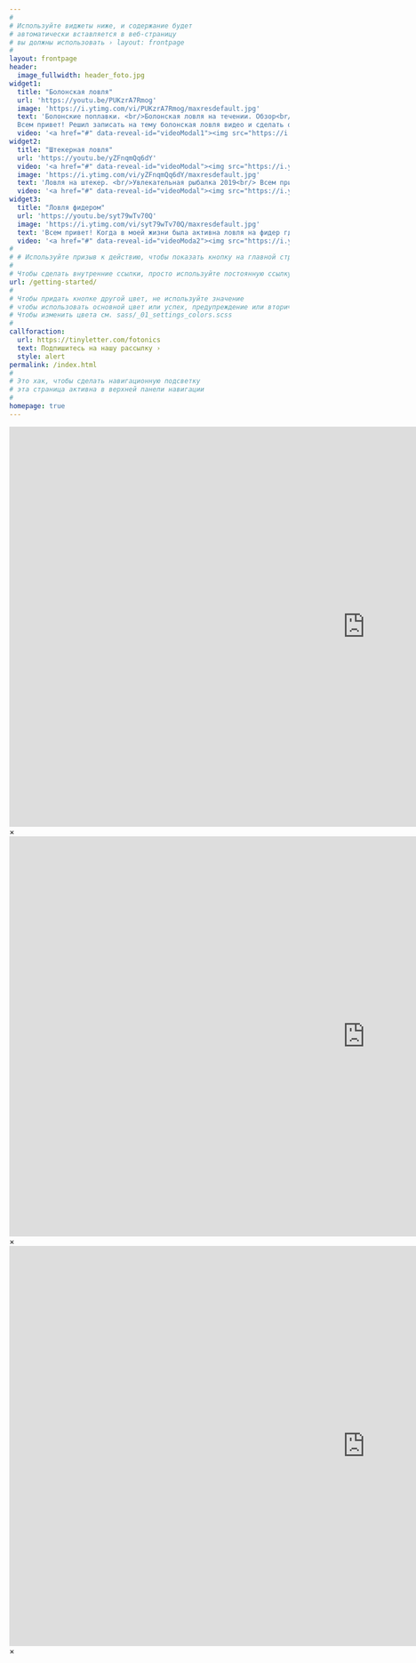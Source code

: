 ```yaml
---
#
# Используйте виджеты ниже, и содержание будет
# автоматически вставляется в веб-страницу
# вы должны использовать › layout: frontpage
#
layout: frontpage
header:
  image_fullwidth: header_foto.jpg
widget1:
  title: "Болонская ловля"
  url: 'https://youtu.be/PUKzrA7Rmog'
  image: 'https://i.ytimg.com/vi/PUKzrA7Rmog/maxresdefault.jpg'
  text: 'Болонские поплавки. <br/>Болонская ловля на течении. Обзор<br/>
  Всем привет! Решил записать на тему болонская ловля видео и сделать обзор про болонские поплавки, какие есть в моем арсенале...'
  video: '<a href="#" data-reveal-id="videoModal1"><img src="https://i.ytimg.com/vi/PUKzrA7Rmog/maxresdefault.jpg" width="302" height="182" alt="Болонская ловля"/></a>'
widget2:
  title: "Штекерная ловля"
  url: 'https://youtu.be/yZFnqmQq6dY'
  video: '<a href="#" data-reveal-id="videoModal"><img src="https://i.ytimg.com/vi/yZFnqmQq6dY/maxresdefault.jpg" width="302" height="182" alt="Ловля на штекер"/></a>'
  image: 'https://i.ytimg.com/vi/yZFnqmQq6dY/maxresdefault.jpg'
  text: 'Ловля на штекер. <br/>Увлекательная рыбалка 2019<br/> Всем привет! В этот раз штекерная ловля, расскажу и покажу мои оснастки. ловля на штекер увлекательная рыбалка...'
  video: '<a href="#" data-reveal-id="videoModal"><img src="https://i.ytimg.com/vi/yZFnqmQq6dY/maxresdefault.jpg" width="302" height="182" alt="Ловля на штекер"/></a>'
widget3:
  title: "Ловля фидером"
  url: 'https://youtu.be/syt79wTv70Q'
  image: 'https://i.ytimg.com/vi/syt79wTv70Q/maxresdefault.jpg'
  text: 'Всем привет! Когда в моей жизни была активна ловля на фидер где-то 2009-2013 гг. Были рыбалки, когда шел крупный лещ на фидер, также  фидер на реке, иногда снимал ...'
  video: '<a href="#" data-reveal-id="videoModa2"><img src="https://i.ytimg.com/vi/syt79wTv70Q/maxresdefault.jpg" width="302" height="182" alt="Ловля на штекер"/></a>'
#
# # Используйте призыв к действию, чтобы показать кнопку на главной странице
#
# Чтобы сделать внутренние ссылки, просто используйте постоянную ссылку, как это
url: /getting-started/
#
# Чтобы придать кнопке другой цвет, не используйте значение
# чтобы использовать основной цвет или успех, предупреждение или вторичный.
# Чтобы изменить цвета см. sass/_01_settings_colors.scss
#
callforaction:
  url: https://tinyletter.com/fotonics
  text: Подпишитесь на нашу рассылку ›
  style: alert
permalink: /index.html
#
# Это хак, чтобы сделать навигационную подсветку
# эта страница активна в верхней панели навигации
#
homepage: true
---
```


<div id="videoModal1" class="reveal-modal large" data-reveal="">
  <div class="flex-video widescreen vimeo" style="display: block;">
    <iframe width="1280" height="720" src="https://www.youtube.com/embed/PUKzrA7Rmog" frameborder="0" allowfullscreen></iframe>
  </div>
  <a class="close-reveal-modal">&#215;</a>
</div>
<div id="videoModal" class="reveal-modal large" data-reveal="">
  <div class="flex-video widescreen vimeo" style="display: block;">
    <iframe width="1280" height="720" src="https://www.youtube.com/embed/yZFnqmQq6dY" frameborder="0" allowfullscreen></iframe>
  </div>
  <a class="close-reveal-modal">&#215;</a>
</div>
<div id="videoModa2" class="reveal-modal large" data-reveal="">
  <div class="flex-video widescreen vimeo" style="display: block;">
    <iframe width="1280" height="720" src="https://www.youtube.com/embed/syt79wTv70Q" frameborder="0" allowfullscreen></iframe>
  </div>
  <a class="close-reveal-modal">&#215;</a>
</div>